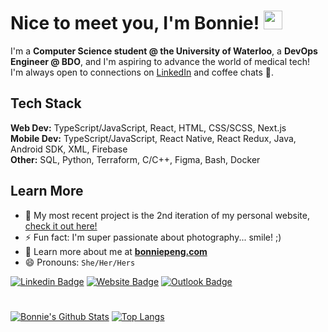 # Nice to meet you, I'm Bonnie! <img src="https://raw.githubusercontent.com/MartinHeinz/MartinHeinz/master/wave.gif" width="30px">

I'm a **Computer Science student @ the University of Waterloo**, a **DevOps Engineer @ BDO**, and I'm aspiring to advance the world of medical tech! <br>
I'm always open to connections on [LinkedIn](https://www.linkedin.com/in/bonniepeng/) and coffee chats 🍵.

## Tech Stack
**Web Dev:** TypeScript/JavaScript, React, HTML, CSS/SCSS, Next.js <br>
**Mobile Dev:** TypeScript/JavaScript, React Native, React Redux, Java, Android SDK, XML, Firebase <br>
**Other:** SQL, Python, Terraform, C/C++, Figma, Bash, Docker <br>

## Learn More
- 🌱 My most recent project is the 2nd iteration of my personal website, [check it out here!](https://www.bonniepeng.com)
- ⚡ Fun fact: I'm super passionate about photography... smile! ;)
- 👯 Learn more about me at **[bonniepeng.com](https://bonniepeng.com/)**
- 😄 Pronouns: `She/Her/Hers`

[![Linkedin Badge](https://img.shields.io/badge/-@bonniepeng-blue?style=flat&logo=Linkedin&logoColor=white&link=https://www.linkedin.com/in/bonniepeng/)](https://www.linkedin.com/in/bonniepeng/)
[![Website Badge](https://img.shields.io/badge/-bonniepeng.com-purple?style=flat&logo=Google-Chrome&logoColor=white&link=https://bonniepeng.com)](https://bonniepeng.com)
[![Outlook Badge](https://img.shields.io/badge/-bonnie.peng-84D7FF?style=flat&logo=Microsoft-Outlook&logoColor=white&link=mailto:bonnie.peng@uwaterloo.ca)](mailto:bonnie.peng@uwaterloo.ca)

# 

[![Bonnie's Github Stats](https://github-readme-stats.vercel.app/api?username=bonniepeng2002&hide=contribs,issues&count_private=true&show_icons=true&theme=dracula)](https://github.com/anuraghazra/github-readme-stats)
[![Top Langs](https://github-readme-stats.vercel.app/api/top-langs/?username=bonniepeng2002&layout=compact&theme=dracula&langs_count=10)](https://github.com/anuraghazra/github-readme-stats)


<!--
**bonniepeng2002/bonniepeng2002** is a ✨ _special_ ✨ repository because its `README.md` (this file) appears on your GitHub profile.

Here are some ideas to get you started:

- 🔭 I’m currently working on ...
- 👯 I’m looking to collaborate on ...
- 🤔 I’m looking for help with ...
-->
